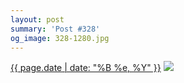 ```yaml
---
layout: post
summary: 'Post #328'
og_image: 328-1280.jpg
---
```


<p>
  <time><a href="/328">{{ page.date | date: "%B %e, %Y" }}</a></time>
  <a href="/328"><img src="{{ site.assets_url }}/328-640.jpg" srcset="{{ site.assets_url }}/328-1280.jpg 1280w, {{ site.assets_url }}/328-960.jpg 960w, {{ site.assets_url }}/328-640.jpg 640w, {{ site.assets_url }}/328-320.jpg 320w" sizes="(min-width: 700px) 50vw, calc(100vw - 2rem)" /></a>
</p>
